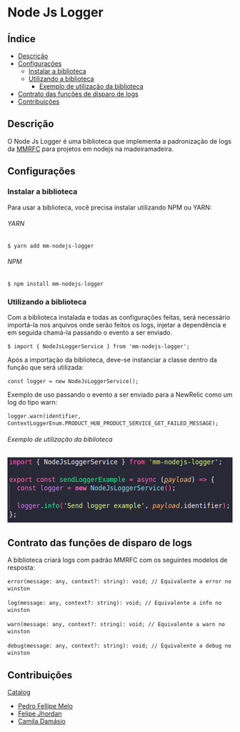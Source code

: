 # Node Js Logger

## Índice

* [Descrição](https://github.com/madeiramadeirabr/nest-js-logger/blob/production/docs/techdocs.md#descri%C3%A7%C3%A3o)
* [Configurações](https://github.com/madeiramadeirabr/nest-js-logger/blob/production/docs/techdocs.md#configura%C3%A7%C3%B5es)
  * [Instalar a biblioteca](https://github.com/madeiramadeirabr/nest-js-logger/blob/production/docs/techdocs.md#instalar-a-biblioteca)
  * [Utilizando a biblioteca](https://github.com/madeiramadeirabr/nest-js-logger/blob/production/docs/techdocs.md#utilizando-a-biblioteca)
    * [Exemplo de utilização da biblioteca](https://github.com/madeiramadeirabr/nest-js-logger/blob/production/docs/techdocs.md#exemplo-de-utiliza%C3%A7%C3%A3o-da-biblioteca)
* [Contrato das funções de disparo de logs](https://github.com/madeiramadeirabr/nest-js-logger/blob/production/docs/techdocs.md#contrato-das-fun%C3%A7%C3%B5es-de-disparo-de-logs)
* [Contribuições](https://github.com/madeiramadeirabr/nest-js-logger/blob/production/docs/techdocs.md#contribui%C3%A7%C3%B5es)

## Descrição

O Node Js Logger é uma biblioteca que implementa a padronização de logs da [MMRFC](https://madeiramadeira.atlassian.net/l/cp/an1pP602) para projetos em nodejs na madeiramadeira.

## Configurações

### Instalar a biblioteca

Para usar a biblioteca, você precisa instalar utilizando NPM ou YARN:

###### YARN

```shell
$ yarn add mm-nodejs-logger
```

###### NPM

```shell
$ npm install mm-nodejs-logger
```

### Utilizando a biblioteca

Com a biblioteca instalada e todas as configurações feitas, será necessário importá-la nos arquivos onde serão feitos os logs, injetar a dependência e em seguida chamá-la passando o evento a ser enviado.

```shell
$ import { NodeJsLoggerService } from 'mm-nodejs-logger';
```

Após a importação da biblioteca, deve-se instanciar a classe dentro da função que será utilizada:

```shell
const logger = new NodeJsLoggerService();
```

Exemplo de uso passando o evento a ser enviado para a NewRelic como um log do tipo warn:

```shell
logger.warn(identifier, ContextLoggerEnum.PRODUCT_HUB_PRODUCT_SERVICE_GET_FAILED_MESSAGE);
```

###### Exemplo de utilização da biblioteca

![examplo de uso da biblioteca](./assets/techdocs/library_use_example.png)

## Contrato das funções de disparo de logs

A biblioteca criará logs com padrão MMRFC com os seguintes modelos de resposta:

```shell
error(message: any, context?: string): void; // Equivalente a error no winston

log(message: any, context?: string): void; // Equivalente a info no winston

warn(message: any, context?: string): void; // Equivalente a warn no winston

debug(message: any, context?: string): void; // Equivalente a debug no winston
```

## Contribuições

[Catalog](https://github.com/orgs/madeiramadeirabr/teams/squad-catalog-admin)

* [Pedro Fellipe Melo](https://github.com/PedroFellipe)
* [Felipe Jhordan](https://github.com/FelipeJhordan)
* [Camila Damásio](https://github.com/CamilaDamasio)
